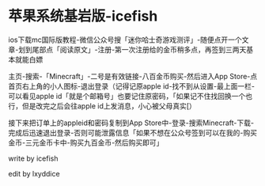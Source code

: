 # 苹果系统基岩版-icefish

ios下载mc国际版教程-微信公众号搜「迷你哈士奇游戏测评」-随便点开一个文章-划到尾部点「阅读原文」-注册-第一次注册给的金币稍多点，再签到三两天基本就能白嫖

主页-搜索-「Minecraft」-二号是有效链接-八百金币购买-然后进入App Store-点首页右上角的小人图标-退出登录（记得记原apple id-找不到从设置-最上面一栏-可以看见apple id「就是个邮箱号」也要记住原密码，「如果记不住找回换一个也行，但是改完之后会往apple id上发消息，小心被父母真实\[）

接下来把订单上的appleid和密码复制到App Store中-登录-搜索Minecraft-下载-完成后迅速退出登录-否则可能泄露信息「如果不想在公众号签到可以在我的-购买金币-三元金币卡中-购买九百金币-然后购买即可」

write by icefish

edit by lxyddice
